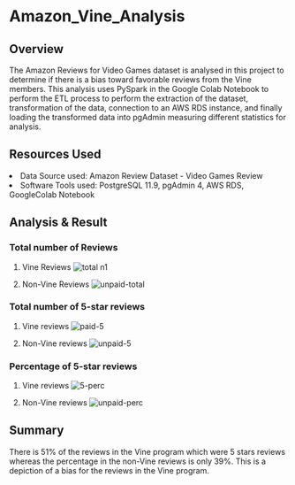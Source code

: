 # Amazon_Vine_Analysis

## Overview
The Amazon Reviews for Video Games dataset is analysed in this project to determine if there is a bias toward favorable reviews from the Vine members.
This analysis uses PySpark in the Google Colab Notebook to perform the ETL process to perform the extraction of the dataset, transformation of the data, connection to an AWS RDS instance, and finally loading the transformed data into pgAdmin measuring different statistics for analysis.

## Resources Used
<li>Data Source used: Amazon Review Dataset - Video Games Review</li>
<li>Software Tools used: PostgreSQL 11.9, pgAdmin 4, AWS RDS, GoogleColab Notebook</li>

## Analysis & Result

### Total number of Reviews
1. Vine Reviews
![total n1](https://user-images.githubusercontent.com/86158802/138028707-322ba96c-27cb-4370-820a-4d5f2abc08d0.PNG)

2. Non-Vine Reviews
![unpaid-total](https://user-images.githubusercontent.com/86158802/138028755-01a5b0ef-6bde-46df-a6d8-1b7614e1b875.PNG)

### Total number of 5-star reviews
1. Vine reviews
![paid-5](https://user-images.githubusercontent.com/86158802/138028785-493d9418-73d4-4e5a-84e8-9da700c4d4dc.PNG)

2. Non-Vine reviews
![unpaid-5](https://user-images.githubusercontent.com/86158802/138028801-db0a5cca-1319-436f-83c5-e88b2ad93ef0.PNG)

### Percentage of 5-star reviews
1. Vine reviews
![5-perc](https://user-images.githubusercontent.com/86158802/138028842-0640a654-2203-49b9-ba8a-32f793f2bf9c.PNG)

2. Non-Vine reviews
![unpaid-perc](https://user-images.githubusercontent.com/86158802/138028863-1ca120a2-1beb-46ee-9a5b-8ce8d539d0c8.PNG)

## Summary
There is 51% of the reviews in the Vine program which were 5 stars reviews whereas the percentage in the non-Vine reviews is only 39%. This is a depiction of a bias for the reviews in the Vine program.
